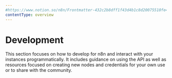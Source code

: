 ```yaml
---
#https://www.notion.so/n8n/Frontmatter-432c2b8dff1f43d4b1c8d20075510fe4
contentType: overview
---
```


# Development

This section focuses on how to develop for n8n and interact with your instances programmatically. It includes guidance on using the API as well as resources focused on creating new nodes and credentials for your own use or to share with the community.
